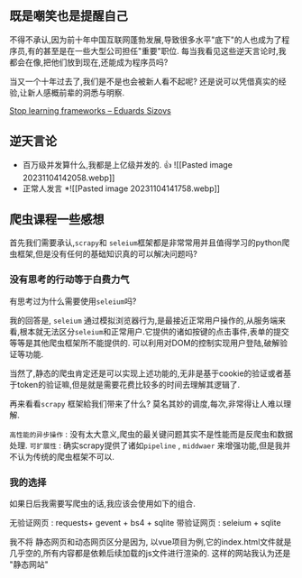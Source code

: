 ## 既是嘲笑也是提醒自己

不得不承认,因为前十年中国互联网蓬勃发展,导致很多水平"底下"的人也成为了程序员,有的甚至是在一些大型公司担任"重要"职位. 每当我看见这些逆天言论时,我都会在像,把他们放到现在,还能成为程序员吗? 

当又一个十年过去了,我们是不是也会被新人看不起呢?  还是说可以凭借真实的经验,让新人感概前辈的洞悉与明察. 

[Stop learning frameworks – Eduards Sizovs](https://sizovs.net/frameworks/)
## 逆天言论 

* 百万级并发算什么,我都是上亿级并发的. 👍
![[Pasted image 20231104142058.webp]]
* 正常人发言
*![[Pasted image 20231104141758.webp]]


## 爬虫课程一些感想

首先我们需要承认,`scrapy`和 `seleium`框架都是非常常用并且值得学习的python爬虫框架,但是没有任何的基础知识真的可以解决问题吗? 

### 没有思考的行动等于白费力气 

有思考过为什么需要使用`seleium`吗? 

我的回答是, `seleium` 通过模拟浏览器行为,是最接近正常用户操作的,从服务端来看,根本就无法区分`seleium`和正常用户.它提供的诸如按键的点击事件,表单的提交等等是其他爬虫框架所不能提供的. 可以利用对DOM的控制实现用户登陆,破解验证等功能. 

当然了,静态的爬虫肯定还是可以实现上述功能的,无非是基于cookie的验证或者基于token的验证嘛,但是就是需要花费比较多的时间去理解其逻辑了. 

再来看看`scrapy` 框架給我们带来了什么? 莫名其妙的调度,每次,非常得让人难以理解. 

`高性能的异步操作` : 没有太大意义,爬虫的最关键问题其实不是性能而是反爬虫和数据处理. 
`可扩展性` : 确实scrapy提供了诸如`pipeline` , `middwaer` 来增强功能,但是我并不认为传统的爬虫框架不可以. 


### 我的选择

如果日后我需要写爬虫的话,我应该会使用如下的组合. 

无验证网页 : requests+ gevent + bs4 + sqlite
带验证网页 :  seleium + sqlite

我不将 静态网页和动态网页区分是因为, 
以vue项目为例,它的index.html文件就是几乎空的,所有内容都是依赖后续加载的js文件进行渲染的. 这样的网站我认为还是 "静态网站" 




